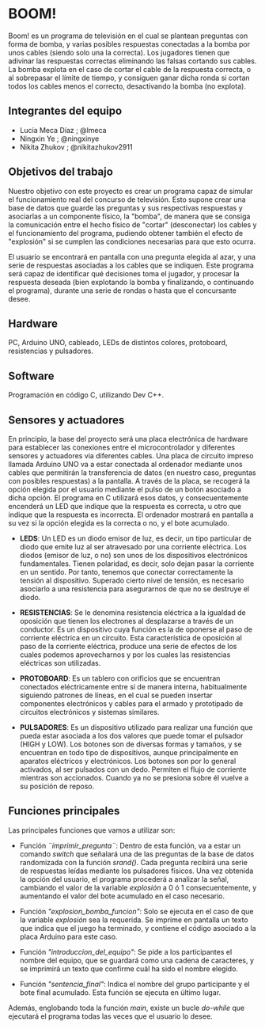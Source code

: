 # BOOM!

Boom! es un programa de televisión en el cual se plantean preguntas con forma de bomba, y varias posibles respuestas conectadas a la bomba por unos cables (siendo solo una la correcta). Los jugadores tienen que adivinar las respuestas correctas eliminando las falsas cortando sus cables. La bomba explota en el caso de cortar el cable de la respuesta correcta, o al sobrepasar el límite de tiempo, y consiguen ganar dicha ronda si cortan todos los cables menos el correcto, desactivando la bomba (no explota).

## Integrantes del equipo

- Lucía Meca Díaz ; @lmeca
- Ningxin Ye ; @ningxinye
- Nikita Zhukov ; @nikitazhukov2911

## Objetivos del trabajo

Nuestro objetivo con este proyecto es crear un programa capaz de simular el funcionamiento real del concurso de televisión. Esto supone crear una base de datos que guarde las preguntas y sus respectivas respuestas y asociarlas a un componente físico, la "bomba", de manera que se consiga la comunicación entre el hecho físico de "cortar" (desconectar) los cables y el funcionamiento del programa, pudiendo obtener también el efecto de "explosión" si se cumplen las condiciones necesarias para que esto ocurra. 

El usuario se encontrará en pantalla con una pregunta elegida al azar, y una serie de respuestas asociadas a los cables que se indiquen. Este programa será capaz de identificar qué decisiones toma el jugador, y procesar la respuesta deseada (bien explotando la bomba y finalizando, o continuando el programa), durante una serie de rondas o hasta que el concursante desee.

## Hardware

PC, Arduino UNO, cableado, LEDs de distintos colores, protoboard, resistencias y pulsadores.

## Software

Programación en código C, utilizando Dev C++.

## Sensores y actuadores 
En principio, la base del proyecto será una placa electrónica de hardware para establecer las conexiones entre el microcontrolador y diferentes sensores y actuadores via diferentes cables. Una placa de circuito impreso llamada Arduino UNO va a estar conectada al ordenador mediante unos cables que permitirán la transferencia de datos (en nuestro caso, preguntas con posibles respuestas) a la pantalla. A través de la placa, se recogerá la opción elegida por el usuario mediante el pulso de un botón asociado a dicha opción. El programa en C utilizará esos datos, y consecuentemente encenderá un LED que indique que la respuesta es correcta, u otro que indique que la respuesta es incorrecta. El ordenador mostrará en pantalla a su vez si la opción elegida es la correcta o no, y el bote acumulado.

- **LEDS**: Un LED es un diodo emisor de luz, es decir, un tipo particular de diodo que emite luz al ser atravesado por una corriente eléctrica. Los diodos (emisor de luz, o no) son unos de los dispositivos electrónicos fundamentales. Tienen polaridad, es decir, solo dejan pasar la corriente en un sentido. Por tanto, tenemos que conectar correctamente la tensión al dispositivo. Superado cierto nivel de tensión, es necesario asociarlo a una resistencia para asegurarnos de que no se destruye el diodo.

- **RESISTENCIAS**: Se le denomina resistencia eléctrica a la igualdad de oposición que tienen los electrones al desplazarse a través de un conductor. Es un dispositivo cuya función es la de oponerse al paso de corriente eléctrica en un circuito. Esta característica de oposición al paso de la corriente eléctrica, produce una serie de efectos de los cuales podemos aprovecharnos y por los cuales las resistencias eléctricas son utilizadas.

- **PROTOBOARD**: Es un tablero con orificios que se encuentran conectados eléctricamente entre sí de manera interna, habitualmente siguiendo patrones de líneas, en el cual se pueden insertar componentes electrónicos y cables para el armado y prototipado de circuitos electrónicos y sistemas similares.

- **PULSADORES**: Es un dispositivo utilizado para realizar una función que pueda estar asociada a los dos valores que puede tomar el pulsador (HIGH y LOW). Los botones son de diversas formas y tamaños, y se encuentran en todo tipo de dispositivos, aunque principalmente en aparatos eléctricos y electrónicos. Los botones son por lo general activados, al ser pulsados con un dedo. Permiten el flujo de corriente mientras son accionados. Cuando ya no se presiona sobre él vuelve a su posición de reposo.

## Funciones principales

Las principales funciones que vamos a utilizar son:

- Función _¨imprimir_pregunta¨_: Dentro de esta función, va a estar un comando _switch_ que señalará una de las preguntas de la base de datos randomizada con la función _srand()_. Cada pregunta recibirá una serie de respuestas leídas mediante los pulsadores físicos. Una vez obtenida la opción del usuario, el programa procederá a analizar la señal, cambiando el valor de la variable _explosión_ a 0 ó 1 consecuentemente, y aumentando el valor del bote acumulado en el caso necesario.

- Función _"explosion_bomba_funcion"_: Solo se ejecuta en el caso de que la variable _explosión_ sea la requerida. Se imprime en pantalla un texto que indica que el juego ha terminado, y contiene el código asociado a la placa Arduino para este caso.

- Función _"introduccion_del_equipo"_: Se pide a los participantes el nombre del equipo, que se guardará como una cadena de caracteres, y se imprimirá un texto que confirme cuál ha sido el nombre elegido.

- Función _"sentencia_final"_: Indica el nombre del grupo participante y el bote final acumulado. Esta función se ejecuta en último lugar.

Además, englobando toda la función _main_, existe un bucle _do-while_ que ejecutará el programa todas las veces que el usuario lo desee.
